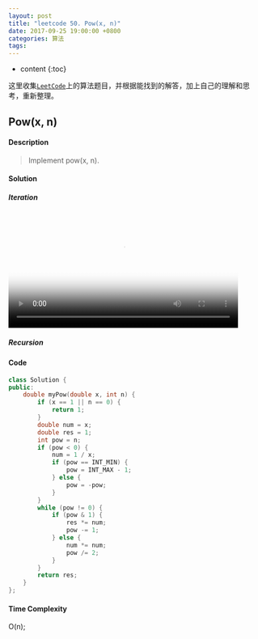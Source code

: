```yaml
---
layout: post
title: "leetcode 50. Pow(x, n)"
date: 2017-09-25 19:00:00 +0800 
categories: 算法
tags: 
---
```

* content
{:toc}

这里收集[`LeetCode`](https://leetcode.com)上的算法题目，并根据能找到的解答，加上自己的理解和思考，重新整理。

<!-- more -->

## Pow(x, n)

#### Description

>Implement pow(x, n).

#### Solution

##### Iteration
<div>
<video id='movie' width='90%' controls poster='http://ovwkcbdpf.bkt.clouddn.com/image/videopostert.png'>
    <source src='http://ovwkcbdpf.bkt.clouddn.com/image/leetcode50/2017-09-22-LeetCode-50-Rotate-Image.webm' type = 'video/webm'>
    Your browser does not support the video tag.
</video>
</div>
<script type='text/javascript'>document.getElementById('movie').style.height=document.getElementById('movie').scrollWidth*0.8+'px'</script>

##### Recursion



#### Code

```cpp
class Solution {
public:
    double myPow(double x, int n) {
        if (x == 1 || n == 0) {
            return 1;
        }
        double num = x;
        double res = 1;
        int pow = n;
        if (pow < 0) {
            num = 1 / x;
            if (pow == INT_MIN) {
                pow = INT_MAX - 1;
            } else {
                pow = -pow;
            }
        }
        while (pow != 0) {
            if (pow & 1) {
                res *= num;
                pow -= 1;
            } else {
                num *= num;
                pow /= 2;
            }
        }
        return res;
    }
};
```


#### Time Complexity

O(n);